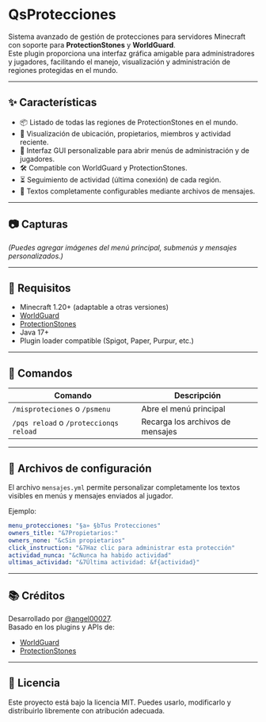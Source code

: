 # QsProtecciones

Sistema avanzado de gestión de protecciones para servidores Minecraft con soporte para **ProtectionStones** y **WorldGuard**.  
Este plugin proporciona una interfaz gráfica amigable para administradores y jugadores, facilitando el manejo, visualización y administración de regiones protegidas en el mundo.

---

## ✨ Características

- 📦 Listado de todas las regiones de ProtectionStones en el mundo.
- 📍 Visualización de ubicación, propietarios, miembros y actividad reciente.
- 🧭 Interfaz GUI personalizable para abrir menús de administración y de jugadores.
- 🛠️ Compatible con WorldGuard y ProtectionStones.
- ⏳ Seguimiento de actividad (última conexión) de cada región.
- 📜 Textos completamente configurables mediante archivos de mensajes.

---

## 📷 Capturas

*(Puedes agregar imágenes del menú principal, submenús y mensajes personalizados.)*

---

## 🔧 Requisitos

- Minecraft 1.20+ (adaptable a otras versiones)
- [WorldGuard](https://enginehub.org/worldguard)
- [ProtectionStones](https://www.spigotmc.org/resources/protectionstones-updated.61797/)
- Java 17+
- Plugin loader compatible (Spigot, Paper, Purpur, etc.)

---

## 🧪 Comandos

| Comando                                 | Descripción                                     |
|-----------------------------------------|-------------------------------------------------|
| `/misproteciones` o `/psmenu`           | Abre el menú principal        |
| `/pqs reload` o `/proteccionqs reload`  | Recarga los archivos de  mensajes               |

---

## 🧱 Archivos de configuración

El archivo `mensajes.yml` permite personalizar completamente los textos visibles en menús y mensajes enviados al jugador.

Ejemplo:

```yaml
menu_protecciones: "§a» §bTus Protecciones"
owners_title: "&7Propietarios:"
owners_none: "&cSin propietarios"
click_instruction: "&7Haz clic para administrar esta protección"
actividad_nunca: "&cNunca ha habido actividad"
ultimas_actividad: "&7Última actividad: &f{actividad}"
```

---

## 📚 Créditos

Desarrollado por [@angel00027](https://github.com/angel00027).  
Basado en los plugins y APIs de:
- [WorldGuard](https://github.com/EngineHub/WorldGuard)
- [ProtectionStones](https://github.com/espidev/ProtectionStones)

---

## 📝 Licencia

Este proyecto está bajo la licencia MIT. Puedes usarlo, modificarlo y distribuirlo libremente con atribución adecuada.
